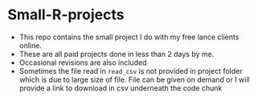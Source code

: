# Small-R-projects

* This repo contains the small project I do with my free lance clients online.
* These are all paid projects done in less than 2 days by me.
* Occasional revisions are also included
* Sometimes the file read in `read_csv` is not provided in project folder which is due to large size of file. File can be given on demand or I will provide a link to download in csv underneath the code chunk